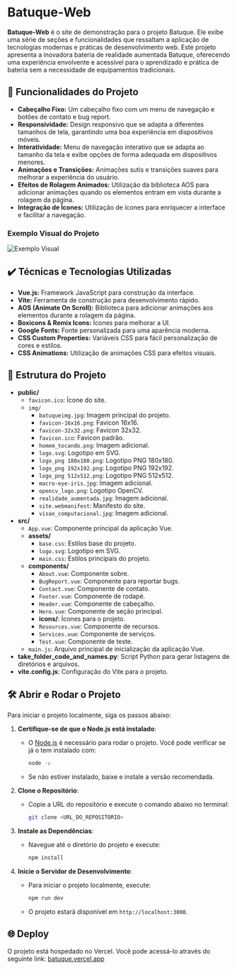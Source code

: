 # Batuque-Web

**Batuque-Web** é o site de demonstração para o projeto Batuque. Ele exibe uma série de seções e funcionalidades que ressaltam a aplicação de tecnologias modernas e práticas de desenvolvimento web. Este projeto apresenta a inovadora bateria de realidade aumentada Batuque, oferecendo uma experiência envolvente e acessível para o aprendizado e prática de bateria sem a necessidade de equipamentos tradicionais.

## 🔨 Funcionalidades do Projeto

- **Cabeçalho Fixo:** Um cabeçalho fixo com um menu de navegação e botões de contato e bug report.
- **Responsividade:** Design responsivo que se adapta a diferentes tamanhos de tela, garantindo uma boa experiência em dispositivos móveis.
- **Interatividade:** Menu de navegação interativo que se adapta ao tamanho da tela e exibe opções de forma adequada em dispositivos menores.
- **Animações e Transições:** Animações sutis e transições suaves para melhorar a experiência do usuário.
- **Efeitos de Rolagem Animados:** Utilização da biblioteca AOS para adicionar animações quando os elementos entram em vista durante a rolagem da página.
- **Integração de Ícones:** Utilização de ícones para enriquecer a interface e facilitar a navegação.

### Exemplo Visual do Projeto
![Exemplo Visual](https://github.com/user-attachments/assets/1479893c-f58b-433b-96f6-7fdcc1fd14be)

## ✔️ Técnicas e Tecnologias Utilizadas

- **Vue.js:** Framework JavaScript para construção da interface.
- **Vite:** Ferramenta de construção para desenvolvimento rápido.
- **AOS (Animate On Scroll):** Biblioteca para adicionar animações aos elementos durante a rolagem da página.
- **Boxicons & Remix Icons:** Ícones para melhorar a UI.
- **Google Fonts:** Fonte personalizada para uma aparência moderna.
- **CSS Custom Properties:** Variáveis CSS para fácil personalização de cores e estilos.
- **CSS Animations:** Utilização de animações CSS para efeitos visuais.

## 📁 Estrutura do Projeto

- **public/**
    - `favicon.ico`: Ícone do site.
    - `img/`
        - `batuqueimg.jpg`: Imagem principal do projeto.
        - `favicon-16x16.png`: Favicon 16x16.
        - `favicon-32x32.png`: Favicon 32x32.
        - `favicon.ico`: Favicon padrão.
        - `homem_tocando.png`: Imagem adicional.
        - `logo.svg`: Logotipo em SVG.
        - `logo_png 180x180.png`: Logotipo PNG 180x180.
        - `logo_png 192x192.png`: Logotipo PNG 192x192.
        - `logo_png 512x512.png`: Logotipo PNG 512x512.
        - `macro-eye-iris.jpg`: Imagem adicional.
        - `opencv_logo.png`: Logotipo OpenCV.
        - `realidade_aumentada.jpg`: Imagem adicional.
        - `site.webmanifest`: Manifesto do site.
        - `visao_computacional.jpg`: Imagem adicional.
- **src/**
    - `App.vue`: Componente principal da aplicação Vue.
    - **assets/**
        - `base.css`: Estilos base do projeto.
        - `logo.svg`: Logotipo em SVG.
        - `main.css`: Estilos principais do projeto.
    - **components/**
        - `About.vue`: Componente sobre.
        - `BugReport.vue`: Componente para reportar bugs.
        - `Contact.vue`: Componente de contato.
        - `Footer.vue`: Componente de rodapé.
        - `Header.vue`: Componente de cabeçalho.
        - `Hero.vue`: Componente de seção principal.
        - **icons/**: Ícones para o projeto.
        - `Resources.vue`: Componente de recursos.
        - `Services.vue`: Componente de serviços.
        - `Test.vue`: Componente de teste.
    - `main.js`: Arquivo principal de inicialização da aplicação Vue.
- **take_folder_code_and_names.py**: Script Python para gerar listagens de diretórios e arquivos.
- **vite.config.js**: Configuração do Vite para o projeto.

## 🛠️ Abrir e Rodar o Projeto

Para iniciar o projeto localmente, siga os passos abaixo:

1. **Certifique-se de que o Node.js está instalado**:
    - O [Node.js](https://nodejs.org/) é necessário para rodar o projeto. Você pode verificar se já o tem instalado com:
      ```bash
      node -v
      ```
    - Se não estiver instalado, baixe e instale a versão recomendada.

2. **Clone o Repositório**:
    - Copie a URL do repositório e execute o comando abaixo no terminal:
      ```bash
      git clone <URL_DO_REPOSITORIO>
      ```

3. **Instale as Dependências**:
    - Navegue até o diretório do projeto e execute:
      ```bash
      npm install
      ```

4. **Inicie o Servidor de Desenvolvimento**:
    - Para iniciar o projeto localmente, execute:
      ```bash
      npm run dev
      ```
    - O projeto estará disponível em `http://localhost:3000`.

## 🌐 Deploy

O projeto está hospedado no Vercel. Você pode acessá-lo através do seguinte link: [batuque.vercel.app](https://batuque.vercel.app)
